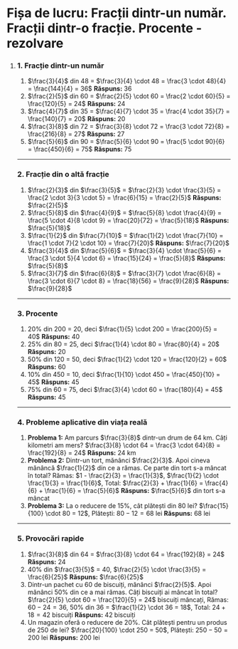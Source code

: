 # **Fișa de lucru: Fracții dintr-un număr. Fracții dintr-o fracție. Procente** - rezolvare

1. ### **1. Fracție dintr-un număr**

   1. $\frac{3}{4}$ din 48 =
       $\frac{3}{4} \cdot 48 = \frac{3 \cdot 48}{4} = \frac{144}{4} = 36$
       **Răspuns:** 36
   2. $\frac{2}{5}$ din 60 =
       $\frac{2}{5} \cdot 60 = \frac{2 \cdot 60}{5} = \frac{120}{5} = 24$
       **Răspuns:** 24
   3. $\frac{4}{7}$ din 35 =
       $\frac{4}{7} \cdot 35 = \frac{4 \cdot 35}{7} = \frac{140}{7} = 20$
       **Răspuns:** 20
   4. $\frac{3}{8}$ din 72 =
       $\frac{3}{8} \cdot 72 = \frac{3 \cdot 72}{8} = \frac{216}{8} = 27$
       **Răspuns:** 27
   5. $\frac{5}{6}$ din 90 =
       $\frac{5}{6} \cdot 90 = \frac{5 \cdot 90}{6} = \frac{450}{6} = 75$
       **Răspuns:** 75

   ------

   ### **2. Fracție din o altă fracție**

   1. $\frac{2}{3}$ din $\frac{3}{5}$ =
       $\frac{2}{3} \cdot \frac{3}{5} = \frac{2 \cdot 3}{3 \cdot 5} = \frac{6}{15} = \frac{2}{5}$
       **Răspuns:** $\frac{2}{5}$
   2. $\frac{5}{8}$ din $\frac{4}{9}$ =
       $\frac{5}{8} \cdot \frac{4}{9} = \frac{5 \cdot 4}{8 \cdot 9} = \frac{20}{72} = \frac{5}{18}$
       **Răspuns:** $\frac{5}{18}$
   3. $\frac{1}{2}$ din $\frac{7}{10}$ =
       $\frac{1}{2} \cdot \frac{7}{10} = \frac{1 \cdot 7}{2 \cdot 10} = \frac{7}{20}$
       **Răspuns:** $\frac{7}{20}$
   4. $\frac{3}{4}$ din $\frac{5}{6}$ =
       $\frac{3}{4} \cdot \frac{5}{6} = \frac{3 \cdot 5}{4 \cdot 6} = \frac{15}{24} = \frac{5}{8}$
       **Răspuns:** $\frac{5}{8}$
   5. $\frac{3}{7}$ din $\frac{6}{8}$ =
       $\frac{3}{7} \cdot \frac{6}{8} = \frac{3 \cdot 6}{7 \cdot 8} = \frac{18}{56} = \frac{9}{28}$
       **Răspuns:** $\frac{9}{28}$

   ------

   ### **3. Procente**

   1. 20% din 200 =
       $20% = \frac{20}{100} = \frac{1}{5}$, deci
       $\frac{1}{5} \cdot 200 = \frac{200}{5} = 40$
       **Răspuns:** 40
   2. 25% din 80 =
       $25% = \frac{25}{100} = \frac{1}{4}$, deci
       $\frac{1}{4} \cdot 80 = \frac{80}{4} = 20$
       **Răspuns:** 20
   3. 50% din 120 =
       $50% = \frac{50}{100} = \frac{1}{2}$, deci
       $\frac{1}{2} \cdot 120 = \frac{120}{2} = 60$
       **Răspuns:** 60
   4. 10% din 450 =
       $10% = \frac{10}{100} = \frac{1}{10}$, deci
       $\frac{1}{10} \cdot 450 = \frac{450}{10} = 45$
       **Răspuns:** 45
   5. 75% din 60 =
       $75% = \frac{75}{100} = \frac{3}{4}$, deci
       $\frac{3}{4} \cdot 60 = \frac{180}{4} = 45$
       **Răspuns:** 45

   ------

   ### **4. Probleme aplicative din viața reală**

   1. **Problema 1:**
       Am parcurs $\frac{3}{8}$ dintr-un drum de 64 km. Câți kilometri am mers?
       $\frac{3}{8} \cdot 64 = \frac{3 \cdot 64}{8} = \frac{192}{8} = 24$
       **Răspuns:** 24 km
   2. **Problema 2:**
       Dintr-un tort, mănânci $\frac{2}{3}$. Apoi cineva mănâncă $\frac{1}{2}$ din ce a rămas. Ce parte din tort s-a mâncat în total?
       Rămas: $1 - \frac{2}{3} = \frac{1}{3}$,
       $\frac{1}{2} \cdot \frac{1}{3} = \frac{1}{6}$,
       Total: $\frac{2}{3} + \frac{1}{6} = \frac{4}{6} + \frac{1}{6} = \frac{5}{6}$
       **Răspuns:** $\frac{5}{6}$ din tort s-a mâncat
   3. **Problema 3:**
       La o reducere de 15%, cât plătești din 80 lei?
       $\frac{15}{100} \cdot 80 = 12$,
       Plătești: $80 - 12 = 68$ lei
       **Răspuns:** 68 lei

   ------

   ### **5. Provocări rapide**

   1. $\frac{3}{8}$ din 64 =
       $\frac{3}{8} \cdot 64 = \frac{192}{8} = 24$
       **Răspuns:** 24
   2. 40% din $\frac{3}{5}$ =
       $40% = \frac{40}{100} = \frac{2}{5}$,
       $\frac{2}{5} \cdot \frac{3}{5} = \frac{6}{25}$
       **Răspuns:** $\frac{6}{25}$
   3. Dintr-un pachet cu 60 de biscuiți, mănânci $\frac{2}{5}$. Apoi mănânci 50% din ce a mai rămas. Câți biscuiți ai mâncat în total?
       $\frac{2}{5} \cdot 60 = \frac{120}{5} = 24$ biscuiți mâncați,
       Rămas: $60 - 24 = 36$,
       50% din 36 = $\frac{1}{2} \cdot 36 = 18$,
       Total: $24 + 18 = 42$ biscuiți
       **Răspuns:** 42 biscuiți
   4. Un magazin oferă o reducere de 20%. Cât plătești pentru un produs de 250 de lei?
       $\frac{20}{100} \cdot 250 = 50$,
       Plătești: $250 - 50 = 200$ lei
       **Răspuns:** 200 lei



